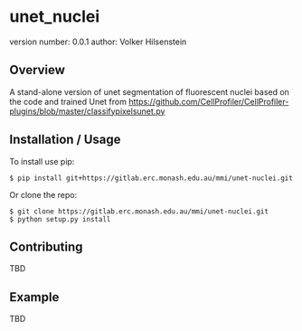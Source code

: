 unet_nuclei
===============================

version number: 0.0.1
author: Volker Hilsenstein



Overview
--------

A stand-alone version of unet segmentation of fluorescent nuclei based on the code and trained Unet from
https://github.com/CellProfiler/CellProfiler-plugins/blob/master/classifypixelsunet.py

Installation / Usage
--------------------

To install use pip:

    $ pip install git+https://gitlab.erc.monash.edu.au/mmi/unet-nuclei.git


Or clone the repo:

    $ git clone https://gitlab.erc.monash.edu.au/mmi/unet-nuclei.git
    $ python setup.py install
    
Contributing
------------

TBD

Example
-------

TBD